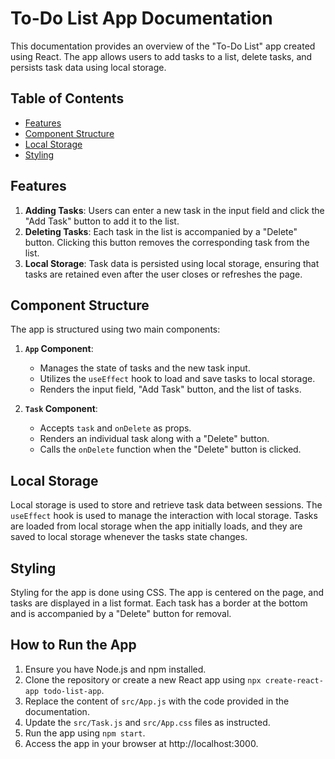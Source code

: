 # To-Do List App Documentation

This documentation provides an overview of the "To-Do List" app created using React. The app allows users to add tasks to a list, delete tasks, and persists task data using local storage.

## Table of Contents

- [Features](#features)
- [Component Structure](#component-structure)
- [Local Storage](#local-storage)
- [Styling](#styling)

## Features

1. **Adding Tasks**: Users can enter a new task in the input field and click the "Add Task" button to add it to the list.
2. **Deleting Tasks**: Each task in the list is accompanied by a "Delete" button. Clicking this button removes the corresponding task from the list.
3. **Local Storage**: Task data is persisted using local storage, ensuring that tasks are retained even after the user closes or refreshes the page.

## Component Structure

The app is structured using two main components:

1. **`App` Component**:
   - Manages the state of tasks and the new task input.
   - Utilizes the `useEffect` hook to load and save tasks to local storage.
   - Renders the input field, "Add Task" button, and the list of tasks.

2. **`Task` Component**:
   - Accepts `task` and `onDelete` as props.
   - Renders an individual task along with a "Delete" button.
   - Calls the `onDelete` function when the "Delete" button is clicked.

## Local Storage

Local storage is used to store and retrieve task data between sessions. The `useEffect` hook is used to manage the interaction with local storage. Tasks are loaded from local storage when the app initially loads, and they are saved to local storage whenever the tasks state changes.

## Styling

Styling for the app is done using CSS. The app is centered on the page, and tasks are displayed in a list format. Each task has a border at the bottom and is accompanied by a "Delete" button for removal.

## How to Run the App

1. Ensure you have Node.js and npm installed.
2. Clone the repository or create a new React app using `npx create-react-app todo-list-app`.
3. Replace the content of `src/App.js` with the code provided in the documentation.
4. Update the `src/Task.js` and `src/App.css` files as instructed.
5. Run the app using `npm start`.
6. Access the app in your browser at http://localhost:3000.


